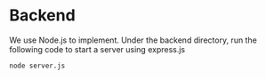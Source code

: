 # Backend

We use Node.js to implement.
Under the backend directory, run the following code to start a server using express.js
```
node server.js
```